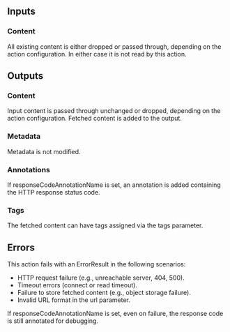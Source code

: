 ## Inputs
### Content
All existing content is either dropped or passed through, depending on the action configuration.
In either case it is not read by this action.

## Outputs
### Content
Input content is passed through unchanged or dropped, depending on the action configuration.
Fetched content is added to the output.

### Metadata
Metadata is not modified.

### Annotations
If responseCodeAnnotationName is set, an annotation is added containing the HTTP response status code.

### Tags
The fetched content can have tags assigned via the tags parameter.

## Errors
This action fails with an ErrorResult in the following scenarios:
- HTTP request failure (e.g., unreachable server, 404, 500).
- Timeout errors (connect or read timeout).
- Failure to store fetched content (e.g., object storage failure).
- Invalid URL format in the url parameter.

If responseCodeAnnotationName is set, even on failure, the response code is still annotated for debugging.
